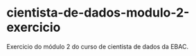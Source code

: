 # cientista-de-dados-modulo-2-exercicio
 Exercicio do módulo 2 do curso de cientista de dados da EBAC.
